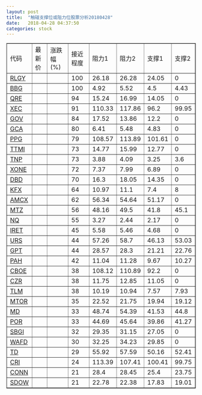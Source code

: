 ```yaml
---
layout: post
title:  "触碰支撑位或阻力位股票分析20180428"
date:   2018-04-28 04:37:50
categories: stock
---
```

<script type="text/javascript">
var stockList = []
stockList.push('gb_rlgy');
stockList.push('gb_bbg');
stockList.push('gb_qre');
stockList.push('gb_xec');
stockList.push('gb_gov');
stockList.push('gb_gca');
stockList.push('gb_ppg');
stockList.push('gb_ttmi');
stockList.push('gb_tnp');
stockList.push('gb_xone');
stockList.push('gb_dbd');
stockList.push('gb_kfx');
stockList.push('gb_amcx');
stockList.push('gb_mtz');
stockList.push('gb_nq');
stockList.push('gb_iret');
stockList.push('gb_urs');
stockList.push('gb_gpt');
stockList.push('gb_pah');
stockList.push('gb_cboe');
stockList.push('gb_czr');
stockList.push('gb_tlm');
stockList.push('gb_mtor');
stockList.push('gb_md');
stockList.push('gb_por');
stockList.push('gb_sbgi');
stockList.push('gb_wafd');
stockList.push('gb_td');
stockList.push('gb_cri');
stockList.push('gb_conn');
stockList.push('gb_sdow');
</script>
<table border="1">
 <tr>
 <td>代码</td>
 <td>最新价</td>
 <td>涨跌幅(%)</td>
 <td>接近程度</td>
 <td>阻力1</td>
 <td>阻力2</td>
 <td>支撑1</td>
 <td>支撑2</td>
</tr>
  <tr id="rlgy" class="green">
  <td><a href="http://stock.finance.sina.com.cn/usstock/quotes/RLGY.html" target="_blank">RLGY</a></td><td></td><td></td><td>100</td><td>26.18</td><td>26.28</td><td>24.05</td><td>0</td></tr>
  <tr id="bbg" class="red">
  <td><a href="http://stock.finance.sina.com.cn/usstock/quotes/BBG.html" target="_blank">BBG</a></td><td></td><td></td><td>100</td><td>4.92</td><td>5.52</td><td>4.5</td><td>4.43</td></tr>
  <tr id="qre" class="red">
  <td><a href="http://stock.finance.sina.com.cn/usstock/quotes/QRE.html" target="_blank">QRE</a></td><td></td><td></td><td>94</td><td>15.24</td><td>16.99</td><td>14.05</td><td>0</td></tr>
  <tr id="xec" class="green">
  <td><a href="http://stock.finance.sina.com.cn/usstock/quotes/XEC.html" target="_blank">XEC</a></td><td></td><td></td><td>91</td><td>110.33</td><td>117.86</td><td>96.2</td><td>99.95</td></tr>
  <tr id="gov" class="green">
  <td><a href="http://stock.finance.sina.com.cn/usstock/quotes/GOV.html" target="_blank">GOV</a></td><td></td><td></td><td>84</td><td>17.52</td><td>13.86</td><td>12.2</td><td>0</td></tr>
  <tr id="gca" class="green">
  <td><a href="http://stock.finance.sina.com.cn/usstock/quotes/GCA.html" target="_blank">GCA</a></td><td></td><td></td><td>80</td><td>6.41</td><td>5.48</td><td>4.83</td><td>0</td></tr>
  <tr id="ppg" class="red">
  <td><a href="http://stock.finance.sina.com.cn/usstock/quotes/PPG.html" target="_blank">PPG</a></td><td></td><td></td><td>79</td><td>108.57</td><td>113.89</td><td>101.61</td><td>0</td></tr>
  <tr id="ttmi" class="red">
  <td><a href="http://stock.finance.sina.com.cn/usstock/quotes/TTMI.html" target="_blank">TTMI</a></td><td></td><td></td><td>73</td><td>14.77</td><td>15.99</td><td>12.77</td><td>0</td></tr>
  <tr id="tnp" class="green">
  <td><a href="http://stock.finance.sina.com.cn/usstock/quotes/TNP.html" target="_blank">TNP</a></td><td></td><td></td><td>73</td><td>3.88</td><td>4.09</td><td>3.25</td><td>3.6</td></tr>
  <tr id="xone" class="green">
  <td><a href="http://stock.finance.sina.com.cn/usstock/quotes/XONE.html" target="_blank">XONE</a></td><td></td><td></td><td>72</td><td>7.37</td><td>7.99</td><td>6.89</td><td>0</td></tr>
  <tr id="dbd" class="red">
  <td><a href="http://stock.finance.sina.com.cn/usstock/quotes/DBD.html" target="_blank">DBD</a></td><td></td><td></td><td>70</td><td>16.3</td><td>18.05</td><td>14.35</td><td>0</td></tr>
  <tr id="kfx" class="green">
  <td><a href="http://stock.finance.sina.com.cn/usstock/quotes/KFX.html" target="_blank">KFX</a></td><td></td><td></td><td>64</td><td>10.97</td><td>11.1</td><td>7.4</td><td>8</td></tr>
  <tr id="amcx" class="red">
  <td><a href="http://stock.finance.sina.com.cn/usstock/quotes/AMCX.html" target="_blank">AMCX</a></td><td></td><td></td><td>62</td><td>56.34</td><td>54.64</td><td>51.17</td><td>0</td></tr>
  <tr id="mtz" class="green">
  <td><a href="http://stock.finance.sina.com.cn/usstock/quotes/MTZ.html" target="_blank">MTZ</a></td><td></td><td></td><td>56</td><td>48.16</td><td>49.5</td><td>41.8</td><td>45.1</td></tr>
  <tr id="nq" class="green">
  <td><a href="http://stock.finance.sina.com.cn/usstock/quotes/NQ.html" target="_blank">NQ</a></td><td></td><td></td><td>55</td><td>3.27</td><td>2.44</td><td>2.17</td><td>0</td></tr>
  <tr id="iret" class="red">
  <td><a href="http://stock.finance.sina.com.cn/usstock/quotes/IRET.html" target="_blank">IRET</a></td><td></td><td></td><td>45</td><td>5.58</td><td>5.46</td><td>4.68</td><td>0</td></tr>
  <tr id="urs" class="green">
  <td><a href="http://stock.finance.sina.com.cn/usstock/quotes/URS.html" target="_blank">URS</a></td><td></td><td></td><td>44</td><td>57.26</td><td>58.7</td><td>46.13</td><td>53.03</td></tr>
  <tr id="gpt" class="green">
  <td><a href="http://stock.finance.sina.com.cn/usstock/quotes/GPT.html" target="_blank">GPT</a></td><td></td><td></td><td>44</td><td>28.57</td><td>28.3</td><td>21.21</td><td>22.76</td></tr>
  <tr id="pah" class="green">
  <td><a href="http://stock.finance.sina.com.cn/usstock/quotes/PAH.html" target="_blank">PAH</a></td><td></td><td></td><td>42</td><td>11.04</td><td>11.28</td><td>9.67</td><td>10.27</td></tr>
  <tr id="cboe" class="red">
  <td><a href="http://stock.finance.sina.com.cn/usstock/quotes/CBOE.html" target="_blank">CBOE</a></td><td></td><td></td><td>38</td><td>108.12</td><td>110.89</td><td>92.2</td><td>0</td></tr>
  <tr id="czr" class="green">
  <td><a href="http://stock.finance.sina.com.cn/usstock/quotes/CZR.html" target="_blank">CZR</a></td><td></td><td></td><td>38</td><td>11.75</td><td>12.85</td><td>11.05</td><td>0</td></tr>
  <tr id="tlm" class="green">
  <td><a href="http://stock.finance.sina.com.cn/usstock/quotes/TLM.html" target="_blank">TLM</a></td><td></td><td></td><td>38</td><td>10.19</td><td>10.94</td><td>7.57</td><td>7.93</td></tr>
  <tr id="mtor" class="green">
  <td><a href="http://stock.finance.sina.com.cn/usstock/quotes/MTOR.html" target="_blank">MTOR</a></td><td></td><td></td><td>35</td><td>22.52</td><td>21.75</td><td>19.94</td><td>19.12</td></tr>
  <tr id="md" class="green">
  <td><a href="http://stock.finance.sina.com.cn/usstock/quotes/MD.html" target="_blank">MD</a></td><td></td><td></td><td>33</td><td>48.74</td><td>54.39</td><td>41.53</td><td>44.8</td></tr>
  <tr id="por" class="green">
  <td><a href="http://stock.finance.sina.com.cn/usstock/quotes/POR.html" target="_blank">POR</a></td><td></td><td></td><td>33</td><td>44.69</td><td>45.64</td><td>39.86</td><td>41.27</td></tr>
  <tr id="sbgi" class="red">
  <td><a href="http://stock.finance.sina.com.cn/usstock/quotes/SBGI.html" target="_blank">SBGI</a></td><td></td><td></td><td>32</td><td>29.35</td><td>31.15</td><td>27.05</td><td>0</td></tr>
  <tr id="wafd" class="red">
  <td><a href="http://stock.finance.sina.com.cn/usstock/quotes/WAFD.html" target="_blank">WAFD</a></td><td></td><td></td><td>30</td><td>32.25</td><td>34.23</td><td>29.85</td><td>0</td></tr>
  <tr id="td" class="green">
  <td><a href="http://stock.finance.sina.com.cn/usstock/quotes/TD.html" target="_blank">TD</a></td><td></td><td></td><td>29</td><td>55.92</td><td>57.59</td><td>50.16</td><td>52.41</td></tr>
  <tr id="cri" class="red">
  <td><a href="http://stock.finance.sina.com.cn/usstock/quotes/CRI.html" target="_blank">CRI</a></td><td></td><td></td><td>24</td><td>113.39</td><td>107.41</td><td>100.41</td><td>99.75</td></tr>
  <tr id="conn" class="green">
  <td><a href="http://stock.finance.sina.com.cn/usstock/quotes/CONN.html" target="_blank">CONN</a></td><td></td><td></td><td>21</td><td>28.4</td><td>28.45</td><td>25.4</td><td>23.75</td></tr>
  <tr id="sdow" class="green">
  <td><a href="http://stock.finance.sina.com.cn/usstock/quotes/SDOW.html" target="_blank">SDOW</a></td><td></td><td></td><td>21</td><td>22.78</td><td>22.38</td><td>17.83</td><td>19.01</td></tr>
</table>
